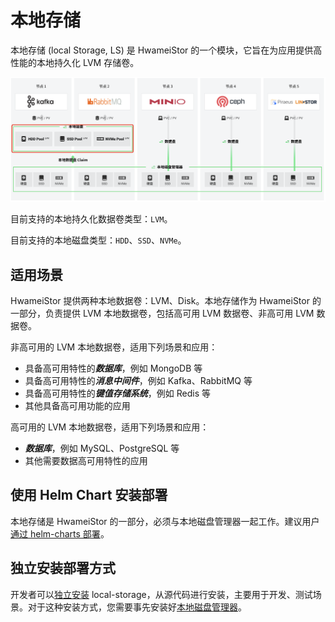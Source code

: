 # 本地存储

本地存储 (local Storage, LS) 是 HwameiStor 的一个模块，它旨在为应用提供高性能的本地持久化 LVM 存储卷。

![本地存储架构图.png](../img/localstor.png)

目前支持的本地持久化数据卷类型：`LVM`。

目前支持的本地磁盘类型：`HDD`、`SSD`、`NVMe`。

## 适用场景

HwameiStor 提供两种本地数据卷：LVM、Disk。本地存储作为 HwameiStor 的一部分，负责提供 LVM 本地数据卷，包括高可用 LVM 数据卷、非高可用 LVM 数据卷。

非高可用的 LVM 本地数据卷，适用下列场景和应用：

- 具备高可用特性的***数据库***，例如 MongoDB 等
- 具备高可用特性的***消息中间件***，例如 Kafka、RabbitMQ 等
- 具备高可用特性的***键值存储系统***，例如 Redis 等
- 其他具备高可用功能的应用

高可用的 LVM 本地数据卷，适用下列场景和应用：

- ***数据库***，例如 MySQL、PostgreSQL 等
- 其他需要数据高可用特性的应用

## 使用 Helm Chart 安装部署

本地存储是 HwameiStor 的一部分，必须与本地磁盘管理器一起工作。建议用户 [通过 helm-charts 部署](../install/deploy.md)。

## 独立安装部署方式

开发者可以[独立安装](../install/deploy.md) local-storage，从源代码进行安装，主要用于开发、测试场景。对于这种安装方式，您需要事先安装好[本地磁盘管理器](./ldm.md)。

